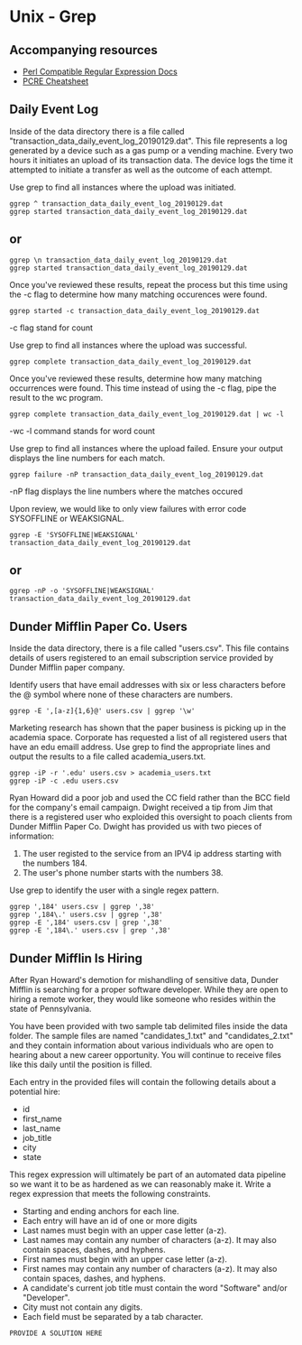 # Unix - Grep


## Accompanying resources
* [Perl Compatible Regular Expression Docs](https://www.pcre.org/current/doc/html/pcre2pattern.html)
* [PCRE Cheatsheet](https://www.debuggex.com/cheatsheet/regex/pcre)


## Daily Event Log

Inside of the data directory there is a file called "transaction_data_daily_event_log_20190129.dat". This file represents a log generated by a device such as a gas pump or a vending machine. Every two hours it initiates an upload of its transaction data. The device logs the time it attempted to initiate a transfer as well as the outcome of each attempt.

Use grep to find all instances where the upload was initiated. 
```
ggrep ^ transaction_data_daily_event_log_20190129.dat
ggrep started transaction_data_daily_event_log_20190129.dat
```
## or
```
ggrep \n transaction_data_daily_event_log_20190129.dat
ggrep started transaction_data_daily_event_log_20190129.dat
```

Once you've reviewed these results, repeat the process but this time using the -c flag to determine how many matching occurences were found.
```
ggrep started -c transaction_data_daily_event_log_20190129.dat
```
-c flag stand for count


Use grep to find all instances where the upload was successful. 
```
ggrep complete transaction_data_daily_event_log_20190129.dat
```

Once you've reviewed these results, determine how many matching occurrences were found. This time instead of using the -c flag, pipe the result to the wc program.
```
ggrep complete transaction_data_daily_event_log_20190129.dat | wc -l
```
-wc -l command stands for word count


Use grep to find all instances where the upload failed. Ensure your output displays the line numbers for each match.

```
ggrep failure -nP transaction_data_daily_event_log_20190129.dat
```
-nP flag displays the line numbers where the matches occured


Upon review, we would like to only view failures with error code SYSOFFLINE or WEAKSIGNAL.

```
ggrep -E 'SYSOFFLINE|WEAKSIGNAL' transaction_data_daily_event_log_20190129.dat
```
## or
```
ggrep -nP -o 'SYSOFFLINE|WEAKSIGNAL' transaction_data_daily_event_log_20190129.dat
```


## Dunder Mifflin Paper Co. Users

Inside the data directory, there is a file called "users.csv". This file contains details of users registered to an email subscription service provided by Dunder Mifflin paper company. 

Identify users that have email addresses with six or less characters before the @ symbol where none of these characters are numbers.
```
ggrep -E ',[a-z]{1,6}@' users.csv | ggrep '\w'
```


Marketing research has shown that the paper business is picking up in the academia space. Corporate has requested a list of all registered users that have an edu emaill address. Use grep to find the appropriate lines and output the results to a file called academia_users.txt.
```
ggrep -iP -r '.edu' users.csv > academia_users.txt
ggrep -iP -c .edu users.csv
```


Ryan Howard did a poor job and used the CC field rather than the BCC field for the company's email campaign. Dwight received a tip from Jim that there is a registered user who exploided this oversight to poach clients from Dunder Mifflin Paper Co. Dwight has provided us with two pieces of information:
1. The user registed to the service from an IPV4 ip address starting with the numbers 184. 
2. The user's phone number starts with the numbers 38.

Use grep to identify the user with a single regex pattern.
```
ggrep ',184' users.csv | ggrep ',38'
ggrep ',184\.' users.csv | ggrep ',38'
ggrep -E ',184' users.csv | grep ',38'
ggrep -E ',184\.' users.csv | grep ',38'
```


## Dunder Mifflin Is Hiring

After Ryan Howard's demotion for mishandling of sensitive data, Dunder Mifflin is searching for a proper software developer. While they are open to hiring a remote worker, they would like someone who resides within the state of Pennsylvania.

You have been provided with two sample tab delimited files inside the data folder. The sample files are named "candidates_1.txt" and "candidates_2.txt" and they contain information about various individuals who are open to hearing about a new career opportunity. You will continue to receive files like this daily until the position is filled.

Each entry in the provided files will contain the following details about a potential hire:
* id
* first_name
* last_name
* job_title
* city
* state

This regex expression will ultimately be part of an automated data pipeline so we want it to be as hardened as we can reasonably make it. Write a regex expression that meets the following constraints.

* Starting and ending anchors for each line.
* Each entry will have an id of one or more digits
* Last names must begin with an upper case letter (a-z).
* Last names may contain any number of characters (a-z). It may also contain spaces, dashes, and hyphens.
* First names must begin with an upper case letter (a-z).
* First names may contain any number of characters (a-z). It may also contain spaces, dashes, and hyphens.
* A candidate's current job title must contain the word "Software" and/or "Developer".
* City must not contain any digits.
* Each field must be separated by a tab character.

```
PROVIDE A SOLUTION HERE
```